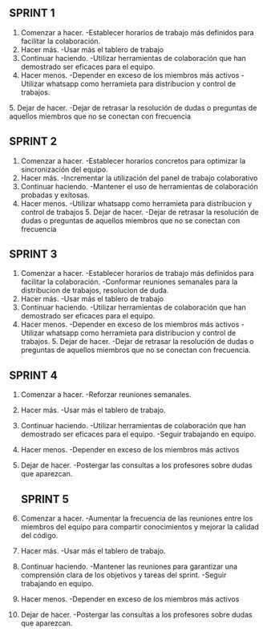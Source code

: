 ## SPRINT 1

1. Comenzar a hacer.
    -Establecer horarios de trabajo más definidos para facilitar la colaboración.
2. Hacer más.
    -Usar más el tablero de trabajo
3. Continuar haciendo.
    -Utilizar herramientas de colaboración que han demostrado ser eficaces para el equipo.
4. Hacer menos.
    -Depender en exceso de los miembros más activos
    -Utilizar whatsapp como herramieta para distribucion y control de trabajos.

5. Dejar de hacer.
    -Dejar de retrasar la resolución de dudas o preguntas de aquellos miembros que no se conectan con frecuencia

## SPRINT 2

1. Comenzar a hacer.
    -Establecer horarios concretos para optimizar la sincronización del equipo.
2. Hacer más.
    -Incrementar la utilización del panel de trabajo colaborativo
3. Continuar haciendo.
    -Mantener el uso de herramientas de colaboración probadas y exitosas.
4. Hacer menos.
    -Utilizar whatsapp como herramieta para distribucion y control de trabajos
5. Dejar de hacer.
 -Dejar de retrasar la resolución de dudas o preguntas de aquellos miembros que no se conectan con frecuencia

## SPRINT 3

1. Comenzar a hacer.
    -Establecer horarios de trabajo más definidos para facilitar la colaboración.
    -Conformar reuniones semanales para la distribucion de trabajos, resolucion de duda.
2. Hacer más.
    -Usar más el tablero de trabajo
3. Continuar haciendo.
    -Utilizar herramientas de colaboración que han demostrado ser eficaces para el equipo.
4. Hacer menos.
    -Depender en exceso de los miembros más activos
    -Utilizar whatsapp como herramieta para distribucion y control de trabajos.
5. Dejar de hacer.
    -Dejar de retrasar la resolución de dudas o preguntas de aquellos miembros que no se conectan con frecuencia.


## SPRINT 4

1. Comenzar a hacer.
    -Reforzar reuniones semanales.
2. Hacer más.
    -Usar más el tablero de trabajo.
3. Continuar haciendo.
    -Utilizar herramientas de colaboración que han demostrado ser eficaces para el equipo.
    -Seguir trabajando en equipo.
4. Hacer menos.
    -Depender en exceso de los miembros más activos
5. Dejar de hacer.
    -Postergar las consultas a los profesores sobre dudas que aparezcan.

    ## SPRINT 5

1. Comenzar a hacer.
    -Aumentar la frecuencia de las reuniones  entre los miembros del equipo para compartir conocimientos y mejorar la calidad del código.
2. Hacer más.
    -Usar más el tablero de trabajo.
3. Continuar haciendo.
    -Mantener las reuniones para garantizar una comprensión clara de los objetivos y tareas del sprint.
    -Seguir trabajando en equipo.
4. Hacer menos.
    -Depender en exceso de los miembros más activos
5. Dejar de hacer.
    -Postergar las consultas a los profesores sobre dudas que aparezcan.